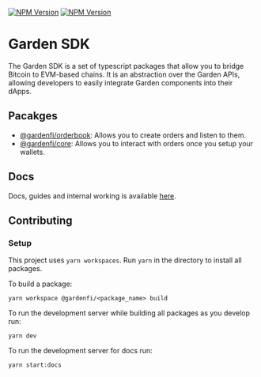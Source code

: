 [![NPM Version](https://img.shields.io/npm/v/%40gardenfi%2Fcore?style=for-the-badge&logo=npm&label=core&color=B1D8B7)](https://www.npmjs.com/package/@gardenfi/core) [![NPM Version](https://img.shields.io/npm/v/%40gardenfi%2Forderbook?style=for-the-badge&logo=npm&label=orderbook&color=B1D8B7)](https://www.npmjs.com/package/@gardenfi/orderbook)

# Garden SDK

The Garden SDK is a set of typescript packages that allow you to bridge Bitcoin to EVM-based chains. It is an abstraction over the Garden APIs, allowing developers to easily integrate Garden components into their dApps.

## Pacakges

- [@gardenfi/orderbook](./packages/orderbook/README.md): Allows you to create orders and listen to them.
- [@gardenfi/core](./packages/core/README.md): Allows you to interact with orders once you setup your wallets.

## Docs

Docs, guides and internal working is available [here](https://docs.garden.finance/developers/sdk/introduction).

## Contributing

### Setup

This project uses `yarn workspaces`. Run `yarn` in the directory to install all packages.

To build a package:

`yarn workspace @gardenfi/<package_name> build`

To run the development server while building all packages as you develop run:

`yarn dev`

To run the development server for docs run:

`yarn start:docs`
